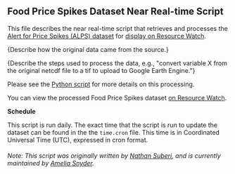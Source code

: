 ## Food Price Spikes Dataset Near Real-time Script
This file describes the near real-time script that retrieves and processes the [Alert for Price Spikes (ALPS) dataset](https://documents.wfp.org/stellent/groups/public/documents/manual_guide_proced/wfp264186.pdf?_ga=2.155059965.418661181.1556120721-1045976685.1553722904) for [display on Resource Watch](https://resourcewatch.org/data/explore/foo053-Food-Price-Spikes).

{Describe how the original data came from the source.}

{Describe the steps used to process the data, e.g., "convert variable X from the original netcdf file to a tif to upload to Google Earth Engine."}

Please see the [Python script](https://github.com/resource-watch/nrt-scripts/blob/master/foo_053_alerts_price_spikes/contents/src/__init__.py) for more details on this processing.

You can view the processed Food Price Spikes dataset [on Resource Watch](https://resourcewatch.org/data/explore/foo053-Food-Price-Spikes).

**Schedule**

This script is run daily. The exact time that the script is run to update the dataset can be found in the the `time.cron` file. This time is in Coordinated Universal Time (UTC), expressed in cron format.

###### Note: This script was originally written by [Nathan Suberi](mailto:nathan.suberi@wri.org), and is currently maintained by [Amelia Snyder](https://www.wri.org/profile/amelia-snyder).
